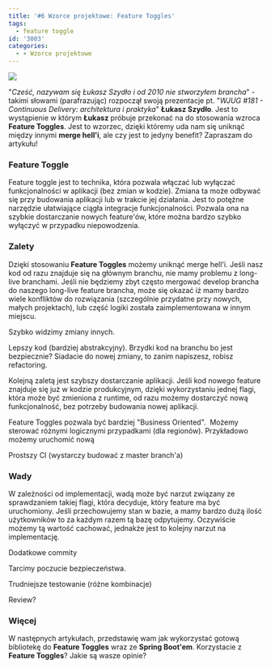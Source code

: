```yaml
---
title: '#6 Wzorce projektowe: Feature Toggles'
tags:
  - feature toggle
id: '3003'
categories:
  - - Wzorce projektowe
---
```


![](http://codecouple.pl/wp-content/uploads/2017/03/designPatternArt.png)

"_Cześć, nazywam się Łukasz Szydło i od 2010 nie stworzyłem brancha_" - takimi słowami (parafrazując) rozpoczął swoją prezentacje pt. "_WJUG #181 - Continuous Delivery: architektura i praktyka_" **Łukasz Szydło**. Jest to wystąpienie w którym **Łukasz** próbuje przekonać na do stosowania wzroca **Feature Toggles**. Jest to wzorzec, dzięki któremy uda nam się uniknąć między innymi **merge hell'i**, ale czy jest to jedyny benefit? Zapraszam do artykułu!
<!-- more -->
### Feature Toggle

Feature toggle jest to technika, która pozwala włączać lub wyłączać funkcjonalności w aplikacji (bez zmian w kodzie). Zmiana ta może odbywać się przy budowania aplikacji lub w trakcie jej działania. Jest to potężne narzędzie ułatwiające ciągła integracje funkcjonalności. Pozwala ona na szybkie dostarczanie nowych feature'ów, które można bardzo szybko wyłączyć w przypadku niepowodzenia.

### Zalety

Dzięki stosowaniu **Feature Toggles** możemy uniknąć merge hell'i. Jeśli nasz kod od razu znajduje się na głównym branchu, nie mamy problemu z long-live branchami. Jeśli nie będziemy zbyt często mergować develop brancha do naszego long-live feature brancha, może się okazać iż mamy bardzo wiele konfliktów do rozwiązania (szczególnie przydatne przy nowych, małych projektach), lub część logiki została zaimplementowana w innym miejscu.

Szybko widzimy zmiany innych.

Lepszy kod (bardziej abstrakcyjny). Brzydki kod na branchu bo jest bezpiecznie? Siadacie do nowej zmiany, to zanim napiszesz, robisz refactoring.

Kolejną zaletą jest szybszy dostarczanie aplikacji. Jeśli kod nowego feature znajduje się już w kodzie produkcyjnym, dzięki wykorzystaniu jednej flagi, która może być zmieniona z runtime, od razu możemy dostarczyć nową funkcjonalność, bez potrzeby budowania nowej aplikacji.

Feature Toggles pozwala być bardziej "Business Oriented".  Możemy sterować różnymi logicznymi przypadkami (dla regionów). Przykładowo możemy uruchomić nową

Prostszy CI (wystarczy budować z master branch'a)

### Wady

W zależności od implementacji, wadą może być narzut związany ze sprawdzaniem takiej flagi, która decyduje, który feature ma być uruchomiony. Jeśli przechowujemy stan w bazie, a mamy bardzo dużą ilość użytkowników to za każdym razem tą bazę odpytujemy. Oczywiście możemy tą wartość cachować, jednakże jest to kolejny narzut na implementację.

Dodatkowe commity

Tarcimy poczucie bezpieczeństwa.

Trudniejsze testowanie (różne kombinacje)

Review?

### Więcej

W następnych artykułach, przedstawię wam jak wykorzystać gotową bibliotekę do **Feature Toggles** wraz ze **Spring Boot'em**. Korzystacie z **Feature Toggles**? Jakie są wasze opinie?